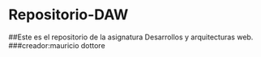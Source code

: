 # Repositorio-DAW
##Este es el repositorio de la asignatura Desarrollos y arquitecturas web.
###creador:mauricio dottore